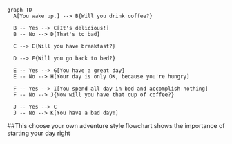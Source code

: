 ```mermaid
graph TD
  A[You wake up.] --> B{Will you drink coffee?}

  B -- Yes --> C[It's delicious!]
  B -- No --> D[That's to bad]

  C --> E{Will you have breakfast?}

  D --> F{Will you go back to bed?}

  E -- Yes --> G[You have a great day]
  E -- No --> H[Your day is only OK, because you're hungry]

  F -- Yes --> I[You spend all day in bed and accomplish nothing]
  F -- No --> J{Now will you have that cup of coffee?}

  J -- Yes --> C
  J -- No --> K[You have a bad day!]
```
##This choose your own adventure style flowchart shows the importance of starting your day right
